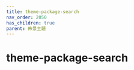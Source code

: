 ```yaml
---
title: theme-package-search
nav_order: 2050
has_children: true
parent: 佈景主題
---
```



# theme-package-search
